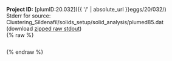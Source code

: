 **Project ID:** [plumID:20.032]({{ '/' | absolute_url }}eggs/20/032/)  
Stderr for source:  Clustering_Sildenafil/solids_setup/solid_analysis/plumed85.dat   
(download [zipped raw stdout](plumed85.dat.plumed.stdout.txt.zip))  
{% raw %}
<pre>
</pre>
{% endraw %}
